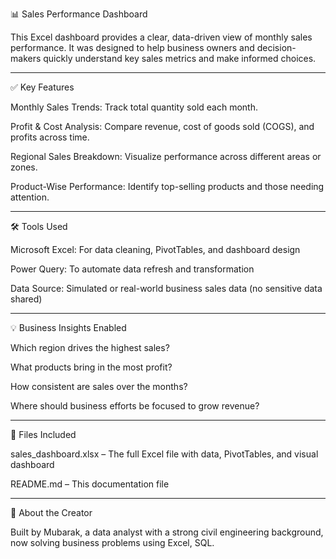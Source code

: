 📊 Sales Performance Dashboard

This Excel dashboard provides a clear, data-driven view of monthly sales performance. It was designed to help business owners and decision-makers quickly understand key sales metrics and make informed choices.


---

✅ Key Features

Monthly Sales Trends: Track total quantity sold each month.

Profit & Cost Analysis: Compare revenue, cost of goods sold (COGS), and profits across time.

Regional Sales Breakdown: Visualize performance across different areas or zones.

Product-Wise Performance: Identify top-selling products and those needing attention.



---

🛠️ Tools Used

Microsoft Excel: For data cleaning, PivotTables, and dashboard design

Power Query: To automate data refresh and transformation

Data Source: Simulated or real-world business sales data (no sensitive data shared)



---

💡 Business Insights Enabled

Which region drives the highest sales?

What products bring in the most profit?

How consistent are sales over the months?

Where should business efforts be focused to grow revenue?



---

📁 Files Included

sales_dashboard.xlsx – The full Excel file with data, PivotTables, and visual dashboard

README.md – This documentation file



---

🚀 About the Creator

Built by Mubarak, a data analyst with a strong civil engineering background, now solving business problems using Excel, SQL.
